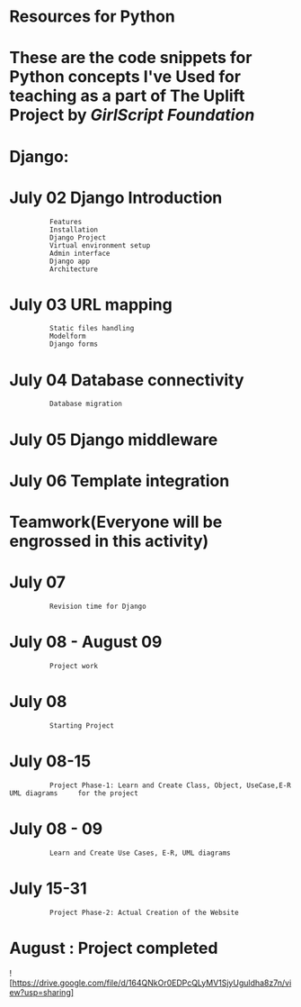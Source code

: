 # Resources for Python
# These are the **code snippets for Python concepts** I've Used for teaching as a part of **The Uplift Project** by *GirlScript Foundation*
# Django: 
# July 02    Django Introduction
              Features
              Installation
              Django Project
              Virtual environment setup
              Admin interface
              Django app
              Architecture
# July 03    URL mapping
              Static files handling
              Modelform
              Django forms
# July 04    Database connectivity
              Database migration
# July 05    Django middleware
# July 06    Template integration

# Teamwork(Everyone will be engrossed in this activity)
# July 07	     
              Revision time for Django
# July 08 - August 09   
              Project work
# July 08         	    
              Starting Project
# July 08-15	     
              Project Phase-1: Learn and Create Class, Object, UseCase,E-R UML diagrams		for the project
# July 08 - 09       
              Learn and Create Use Cases, E-R, UML diagrams
# July 15-31	    
              Project Phase-2: Actual Creation of the Website 


# August : Project completed

![https://drive.google.com/file/d/164QNkOr0EDPcQLyMV1SjyUguldha8z7n/view?usp=sharing]

 

